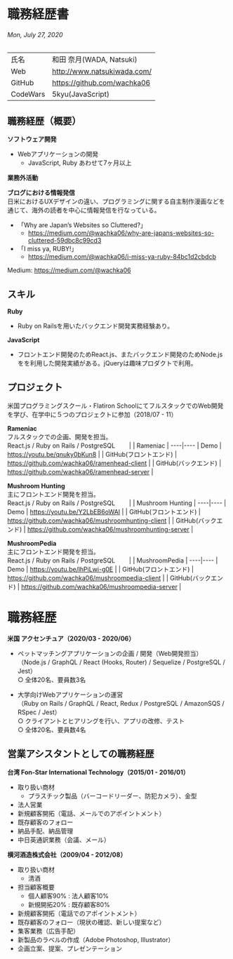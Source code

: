 # 職務経歴書
###### Mon, July 27, 2020

|  |  |
----|---- 
| 氏名 | 和田 奈月(WADA, Natsuki) |
| Web | http://www.natsukiwada.com/ |
| GitHub | https://github.com/wachka06 |
| CodeWars | 5kyu(JavaScript) |

## 職務経歴（概要）

**ソフトウェア開発**
- Webアプリケーションの開発
	- JavaScript, Ruby あわせて7ヶ月以上

**業務外活動**

**ブログにおける情報発信**  
日米におけるUXデザインの違い、プログラミングに関する自主制作漫画などを通じて、海外の読者を中心に情報発信を行なっている。
- 「Why are Japan’s Websites so Cluttered?」
  - https://medium.com/@wachka06/why-are-japans-websites-so-cluttered-59dbc8c99cd3
- 「I miss ya, RUBY!」
  - https://medium.com/@wachka06/i-miss-ya-ruby-84bc1d2cbdcb  
  
Medium: https://medium.com/@wachka06


## スキル
**Ruby**
- Ruby on Railsを用いたバックエンド開発実務経験あり。  

**JavaScript**
- フロントエンド開発のためReact.js、またバックエンド開発のためNode.jsをを利用した開発実績がある。jQueryは趣味プロダクトで利用。 


## プロジェクト
米国プログラミングスクール・Flatiron SchoolにてフルスタックでのWeb開発を学び、在学中に５つのプロジェクトに参加（2018/07 - 11）

**Rameniac**  
フルスタックでの企画、開発を担当。  
React.js / Ruby on Rails / PostgreSQL　　
|  | Rameniac |
----|---- 
| Demo | https://youtu.be/qnuky0bKun8 |
| GitHub(フロントエンド) | https://github.com/wachka06/ramenhead-client |
| GitHub(バックエンド) | https://github.com/wachka06/ramenhead-server |　　

**Mushroom Hunting**  
主にフロントエンド開発を担当。  
React.js / Ruby on Rails / PostgreSQL　　
|  | Mushroom Hunting |
----|---- 
| Demo | https://youtu.be/Y2LbEB6oWAI |
| GitHub(フロントエンド) | https://github.com/wachka06/mushroomhunting-client |
| GitHub(バックエンド) | https://github.com/wachka06/mushroomhunting-server |　　

**MushroomPedia**  
主にフロントエンド開発を担当。  
React.js / Ruby on Rails / PostgreSQL　　
|  | MushroomPedia |
----|---- 
| Demo | https://youtu.be/lhPiLwi-g0E |
| GitHub(フロントエンド) | https://github.com/wachka06/mushroompedia-client |
| GitHub(バックエンド) | https://github.com/wachka06/mushroompedia-server |　　


# 職務経歴
**米国 アクセンチュア（2020/03 - 2020/06）**
- ペットマッチングアプリケーションの企画 / 開発（Web開発担当）  
（Node.js / GraphQL / React (Hooks, Router) / Sequelize / PostgreSQL / Jest）  
○ 全体20名、要員数3名  

- 大学向けWebアプリケーションの運営  
（Ruby on Rails / GraphQL / React, Redux / PostgreSQL / AmazonSQS /  RSpec / Jest）  
○ クライアントとヒアリングを行い、アプリの改修、テスト  
○ 全体20名、要員数4名  

## 営業アシスタントとしての職務経歴
**台湾 Fon-Star International Technology（2015/01 - 2016/01）**
- 取り扱い商材
  - プラスチック製品（バーコードリーダー、防犯カメラ）、金型
- 法人営業
- 新規顧客開拓（電話、メールでのアポイントメント）
- 既存顧客のフォロー
- 納品手配、納品管理
- 中日英通訳業務（会議、メール）

**横河酒造株式会社（2009/04 - 2012/08）**
- 取り扱い商材
  - 清酒
- 担当顧客概要
  - 個人顧客90% : 法人顧客10%
  - 新規開拓20% : 既存顧客80%
- 新規顧客開拓（電話でのアポイントメント）
- 既存顧客のフォロー（現状の確認、新しい提案など）
- 集客業務（広告手配）
- 新製品のラベルの作成（Adobe Photoshop, Illustrator）
- 企画立案、提案、プレゼンテーション
